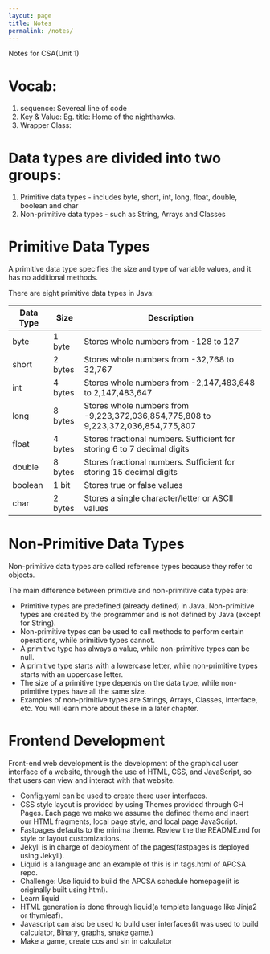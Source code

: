 ```yaml
---
layout: page
title: Notes
permalink: /notes/
---
```


Notes for CSA(Unit 1)

# Vocab:
1. sequence: Severeal line of code
2. Key & Value: Eg. title: Home of the nighthawks.
3. Wrapper Class: 

# Data types are divided into two groups:

1. Primitive data types - includes byte, short, int, long, float, double, boolean and char
2. Non-primitive data types - such as String, Arrays and Classes 

# Primitive Data Types

A primitive data type specifies the size and type of variable values, and it has no additional methods.

There are eight primitive data types in Java:


| Data Type	| Size	 | Description                                                                      | 
|-----------|--------|----------------------------------------------------------------------------------|
| byte	    | 1 byte | Stores whole numbers from -128 to 127                                            | 
| short	    | 2 bytes| Stores whole numbers from -32,768 to 32,767                                      |
| int	    | 4 bytes| Stores whole numbers from -2,147,483,648 to 2,147,483,647                        |
|long	    | 8 bytes| Stores whole numbers from -9,223,372,036,854,775,808 to 9,223,372,036,854,775,807|
|float	    | 4 bytes| Stores fractional numbers. Sufficient for storing 6 to 7 decimal digits          |
|double	    | 8 bytes| Stores fractional numbers. Sufficient for storing 15 decimal digits              |
|boolean	| 1 bit	 | Stores true or false values                                                      |
|char	    | 2 bytes| Stores a single character/letter or ASCII values                                 |

# Non-Primitive Data Types

Non-primitive data types are called reference types because they refer to objects.

The main difference between primitive and non-primitive data types are:

* Primitive types are predefined (already defined) in Java. Non-primitive types are created by the programmer and is not defined by Java (except for String).
* Non-primitive types can be used to call methods to perform certain operations, while primitive types cannot.
* A primitive type has always a value, while non-primitive types can be null.
* A primitive type starts with a lowercase letter, while non-primitive types starts with an uppercase letter.
* The size of a primitive type depends on the data type, while non-primitive types have all the same size.
* Examples of non-primitive types are Strings, Arrays, Classes, Interface, etc. You will learn more about these in a later chapter.

# Frontend Development

Front-end web development is the development of the graphical user interface of a website, through the use of HTML, CSS, and JavaScript, so that users can view and interact with that website.

* Config.yaml can be used to create there user interfaces.
* CSS style layout is provided by using Themes provided through GH Pages. Each page we make we assume the defined theme and insert our HTML fragments, local page style, and local page JavaScript.
* Fastpages defaults to the minima theme. Review the the README.md for style or layout customizations.
* Jekyll is in charge of deployment of the pages(fastpages is deployed using Jekyll).
* Liquid is a language and an example of this is in tags.html of APCSA repo.
* Challenge: Use liquid to build the APCSA schedule homepage(it is originally built using html).
* Learn liquid
* HTML generation is done through liquid(a template language like Jinja2 or thymleaf).
* Javascript can also be used to build user interfaces(it was used to build calculator, Binary, graphs, snake game.)
* Make a game, create cos and sin in calculator 